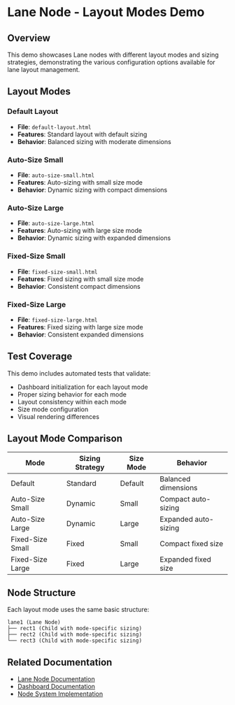 # Lane Node - Layout Modes Demo

## Overview

This demo showcases Lane nodes with different layout modes and sizing strategies, demonstrating the various configuration options available for lane layout management.

## Layout Modes

### Default Layout
- **File**: `default-layout.html`
- **Features**: Standard layout with default sizing
- **Behavior**: Balanced sizing with moderate dimensions

### Auto-Size Small
- **File**: `auto-size-small.html`
- **Features**: Auto-sizing with small size mode
- **Behavior**: Dynamic sizing with compact dimensions

### Auto-Size Large
- **File**: `auto-size-large.html`
- **Features**: Auto-sizing with large size mode
- **Behavior**: Dynamic sizing with expanded dimensions

### Fixed-Size Small
- **File**: `fixed-size-small.html`
- **Features**: Fixed sizing with small size mode
- **Behavior**: Consistent compact dimensions

### Fixed-Size Large
- **File**: `fixed-size-large.html`
- **Features**: Fixed sizing with large size mode
- **Behavior**: Consistent expanded dimensions

## Test Coverage

This demo includes automated tests that validate:
- Dashboard initialization for each layout mode
- Proper sizing behavior for each mode
- Layout consistency within each mode
- Size mode configuration
- Visual rendering differences

## Layout Mode Comparison

| Mode | Sizing Strategy | Size Mode | Behavior |
|------|----------------|-----------|----------|
| Default | Standard | Default | Balanced dimensions |
| Auto-Size Small | Dynamic | Small | Compact auto-sizing |
| Auto-Size Large | Dynamic | Large | Expanded auto-sizing |
| Fixed-Size Small | Fixed | Small | Compact fixed size |
| Fixed-Size Large | Fixed | Large | Expanded fixed size |

## Node Structure

Each layout mode uses the same basic structure:
```
lane1 (Lane Node)
├── rect1 (Child with mode-specific sizing)
├── rect2 (Child with mode-specific sizing)
└── rect3 (Child with mode-specific sizing)
```

## Related Documentation

- [Lane Node Documentation](../../dashboard/documentation/nodes/lane-node.md)
- [Dashboard Documentation](../../dashboard/readme.md)
- [Node System Implementation](../../dashboard/implementation-nodes.md)
